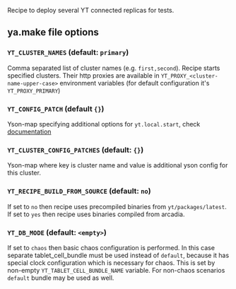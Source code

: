 Recipe to deploy several YT connected replicas for tests.

## ya.make file options

### `YT_CLUSTER_NAMES` (default: `primary`)

Comma separated list of cluster names (e.g. `first,second`). Recipe starts specified clusters. Their http proxies are available in `YT_PROXY_<cluster-name-upper-case>` environment variables (for default configuration it's `YT_PROXY_PRIMARY`)

### `YT_CONFIG_PATCH` (default `{}`)

Yson-map specifying additional options for `yt.local.start`, check [documentation](https://yt.yandex-team.ru/docs/other/local-mode#publichnyj-interfejs)

### `YT_CLUSTER_CONFIG_PATCHES` (default: `{}`)
Yson-map where key is cluster name and value is additional yson config for this cluster.

### `YT_RECIPE_BUILD_FROM_SOURCE` (default: `no`)

If set to `no` then recipe uses precompiled binaries from `yt/packages/latest`.
If set to `yes` then recipe uses binaries compiled from arcadia.

### `YT_DB_MODE` (default: `<empty>`)

If set to `chaos` then basic chaos configuration is performed. In this case separate tablet_cell_bundle must be used instead of `default`, because it has special clock configuration which is necessary for chaos. This is set by non-empty `YT_TABLET_CELL_BUNDLE_NAME` variable. For non-chaos scenarios `default` bundle may be used as well.
